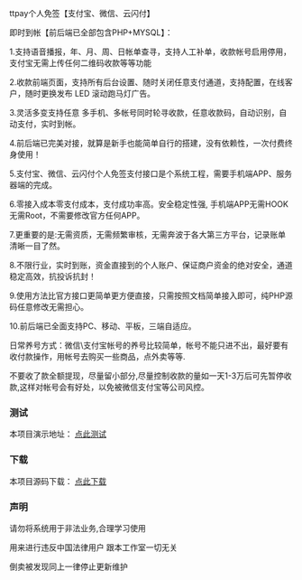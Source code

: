 ttpay个人免签【支付宝、微信、云闪付】

即时到帐【前后端已全部包含PHP+MYSQL】：

1.支持语音播报，年、月、周、日帐单查寻，支持人工补单，收款帐号启用停用，支付宝无需上传任何二维码收款等等功能

2.收款前端页面，支持所有后台设置、随时关闭任意支付通道，支持配置，在线客户，随时更换发布 LED 滚动跑马灯广告。

3.灵活多变支持任意 多手机、多帐号同时轮寻收款，任意收款码，自动识别，自动支付，实时到帐。

4.前后端已完美对接，就算是新手也能简单自行的搭建，没有依赖性，一次付费终身使用！

5.支付宝、微信、云闪付个人免签支付接口是个系统工程，需要手机端APP、服务器端的完成。

6.零接入成本零支付成本，支付成功率高。安全稳定性强, 手机端APP无需HOOK无需Root，不需要修改官方任何APP。

7.更重要的是:无需资质，无需频繁审核，无需奔波于各大第三方平台，记录账单清晰一目了然。

8.不限行业，实时到账，资金直接到的个人账户、保证商户资金的绝对安全，通道稳定高效，抗投诉抗封！

9.使用方法比官方接口更简单更方便直接，只需按照文档简单接入即可，纯PHP源码任意修改无需担心。

10.前后端已全面支持PC、移动、平板，三端自适应。



日常养号方式：微信\支付宝帐号的养号比较简单，帐号不能只进不出，最好要有收付款操作，用帐号去购买一些商品，点外卖等等.

不要收了款全额提现，尽量留小部分,尽量控制收款的量如一天1-3万后可先暂停收款,这样对帐号会有好处，以免被微信支付宝等公司风控。


### 测试

本项目演示地址： [点此测试](https://ttpay.goodqp.com/)

### 下载
本项目源码下载： [点此下载](https://ttpay.goodqp.com/)

### 声明

请勿将系统用于非法业务,合理学习使用

用来进行违反中国法律用户 跟本工作室一切无关

倒卖被发现同上一律停止更新维护
